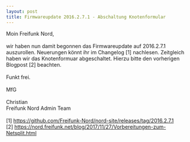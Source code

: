 ```yaml
---
layout: post
title: Firmwareupdate 2016.2.7.1 - Abschaltung Knotenformular
---
```


Moin Freifunk Nord,
<br>
<br>
wir haben nun damit begonnen das Firmwareupdate auf 2016.2.7.1 auszurollen. Neuerungen könnt ihr im Changelog [1] nachlesen. Zeitgleich haben wir das Knotenformuar abgeschaltet. Hierzu bitte den vorherigen Blogpost [2] beachten.
<br>
<br>
Funkt frei.
<br>
<br>
MfG
<br>
<br>
Christian<br>
Freifunk Nord Admin Team
<br>
<br>
[1] https://github.com/Freifunk-Nord/nord-site/releases/tag/2016.2.7.1
<br>
[2] https://nord.freifunk.net/blog/2017/11/27/Vorbereitungen-zum-Netsplit.html
